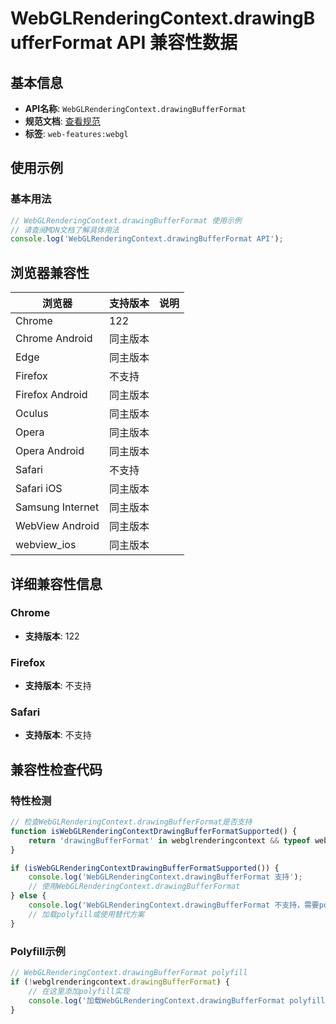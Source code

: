 # WebGLRenderingContext.drawingBufferFormat API 兼容性数据

## 基本信息

- **API名称**: `WebGLRenderingContext.drawingBufferFormat`
- **规范文档**: [查看规范](https://registry.khronos.org/webgl/specs/latest/1.0/#5.14.1)
- **标签**: `web-features:webgl`

## 使用示例

### 基本用法

```javascript
// WebGLRenderingContext.drawingBufferFormat 使用示例
// 请查阅MDN文档了解具体用法
console.log('WebGLRenderingContext.drawingBufferFormat API');
```

## 浏览器兼容性

| 浏览器 | 支持版本 | 说明 |
|--------|----------|------|
| Chrome | 122 |  |
| Chrome Android | 同主版本 |  |
| Edge | 同主版本 |  |
| Firefox | 不支持 |  |
| Firefox Android | 同主版本 |  |
| Oculus | 同主版本 |  |
| Opera | 同主版本 |  |
| Opera Android | 同主版本 |  |
| Safari | 不支持 |  |
| Safari iOS | 同主版本 |  |
| Samsung Internet | 同主版本 |  |
| WebView Android | 同主版本 |  |
| webview_ios | 同主版本 |  |

## 详细兼容性信息

### Chrome

- **支持版本**: 122

### Firefox

- **支持版本**: 不支持

### Safari

- **支持版本**: 不支持

## 兼容性检查代码

### 特性检测

```javascript
// 检查WebGLRenderingContext.drawingBufferFormat是否支持
function isWebGLRenderingContextDrawingBufferFormatSupported() {
    return 'drawingBufferFormat' in webglrenderingcontext && typeof webglrenderingcontext.drawingBufferFormat === 'function';
}

if (isWebGLRenderingContextDrawingBufferFormatSupported()) {
    console.log('WebGLRenderingContext.drawingBufferFormat 支持');
    // 使用WebGLRenderingContext.drawingBufferFormat
} else {
    console.log('WebGLRenderingContext.drawingBufferFormat 不支持，需要polyfill');
    // 加载polyfill或使用替代方案
}
```

### Polyfill示例

```javascript
// WebGLRenderingContext.drawingBufferFormat polyfill
if (!webglrenderingcontext.drawingBufferFormat) {
    // 在这里添加polyfill实现
    console.log('加载WebGLRenderingContext.drawingBufferFormat polyfill');
}
```

